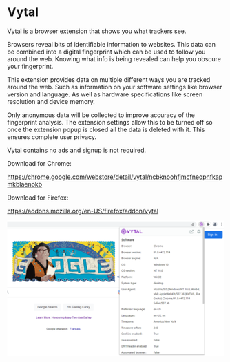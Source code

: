 # Vytal

Vytal is a browser extension that shows you what trackers see.

Browsers reveal bits of identifiable information to websites. This data can be combined into a digital fingerprint which can be used to follow you around the web. Knowing what info is being revealed can help you obscure your fingerprint.

This extension provides data on multiple different ways you are tracked around the web. Such as information on your software settings like browser version and language. As well as hardware specifications like screen resolution and device memory.

Only anonymous data will be collected to improve accuracy of the fingerprint analysis. The extension settings allow this to be turned off so once the extension popup is closed all the data is deleted with it. This ensures complete user privacy.

Vytal contains no ads and signup is not required.

Download for Chrome:

https://chrome.google.com/webstore/detail/vytal/ncbknoohfjmcfneopnfkapmkblaenokb

Download for Firefox:

https://addons.mozilla.org/en-US/firefox/addon/vytal

![Screen Shot](https://raw.githubusercontent.com/z0ccc/Vytal-extension/master/promo_images/screenshot-1.png)
